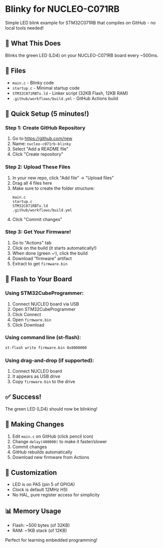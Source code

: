 # Blinky for NUCLEO-C071RB

Simple LED blink example for STM32C071RB that compiles on GitHub - no local tools needed!

## 🎯 What This Does
Blinks the green LED (LD4) on your NUCLEO-C071RB board every ~500ms.

## 📁 Files
- `main.c` - Blinky code
- `startup.c` - Minimal startup code  
- `STM32C071RBTx.ld` - Linker script (32KB Flash, 12KB RAM)
- `.github/workflows/build.yml` - GitHub Actions build

## 🚀 Quick Setup (5 minutes!)

### Step 1: Create GitHub Repository
1. Go to https://github.com/new
2. Name: `nucleo-c071rb-blinky`
3. Select "Add a README file"
4. Click "Create repository"

### Step 2: Upload These Files
1. In your new repo, click "Add file" → "Upload files"
2. Drag all 4 files here
3. Make sure to create the folder structure:
   ```
   main.c
   startup.c
   STM32C071RBTx.ld
   .github/workflows/build.yml
   ```
4. Click "Commit changes"

### Step 3: Get Your Firmware!
1. Go to "Actions" tab
2. Click on the build (it starts automatically!)
3. When done (green ✓), click the build
4. Download "firmware" artifact
5. Extract to get `firmware.bin`

## 💾 Flash to Your Board

### Using STM32CubeProgrammer:
1. Connect NUCLEO board via USB
2. Open STM32CubeProgrammer
3. Click Connect
4. Open `firmware.bin`
5. Click Download

### Using command line (st-flash):
```bash
st-flash write firmware.bin 0x8000000
```

### Using drag-and-drop (if supported):
1. Connect NUCLEO board
2. It appears as USB drive
3. Copy `firmware.bin` to the drive

## ✅ Success!
The green LED (LD4) should now be blinking!

## 📝 Making Changes
1. Edit `main.c` on GitHub (click pencil icon)
2. Change `delay(400000)` to make it faster/slower
3. Commit changes
4. GitHub rebuilds automatically
5. Download new firmware from Actions

## 🔧 Customization
- LED is on PA5 (pin 5 of GPIOA)
- Clock is default 12MHz HSI
- No HAL, pure register access for simplicity

## 📊 Memory Usage
- Flash: ~500 bytes (of 32KB)
- RAM: ~1KB stack (of 12KB)

Perfect for learning embedded programming!
